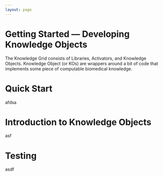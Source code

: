 ```yaml
---
layout: page
---
```


# Getting Started — Developing Knowledge Objects

The Knowledge Grid consists of Libraries, Activators, and Knowledge Objects. Knowledge Object (or KOs) are wrappers around a bit of code that implements some piece of computable biomedical knowledge.

# Quick Start

afdsa

# Introduction to Knowledge Objects

asf

# Testing

asdf
